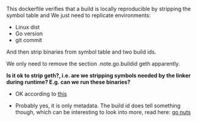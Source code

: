 This dockerfile verifies that a build is locally reproducible by stripping the symbol table and We just need to replicate environments:

- Linux dist
- Go version
- git commit

And then strip binaries from symbol table and two build ids.

We only need to remove the section .note.go.buildid geth apparently.


**Is it ok to strip geth?, i.e. are we stripping symbols needed by the linker during runtime? E.g. can we run these binaries?**

- OK according to [this](https://reverseengineering.stackexchange.com/questions/2539/what-symbol-tables-stay-after-a-strip-in-elf-format)

- Probably yes, it is only metadata. The build id does tell something though, which can be interesting to look into more, read here: [go nuts](https://groups.google.com/g/golang-nuts/c/b9pcb3paiGQ/m/0jyFtw8mCQAJ)
